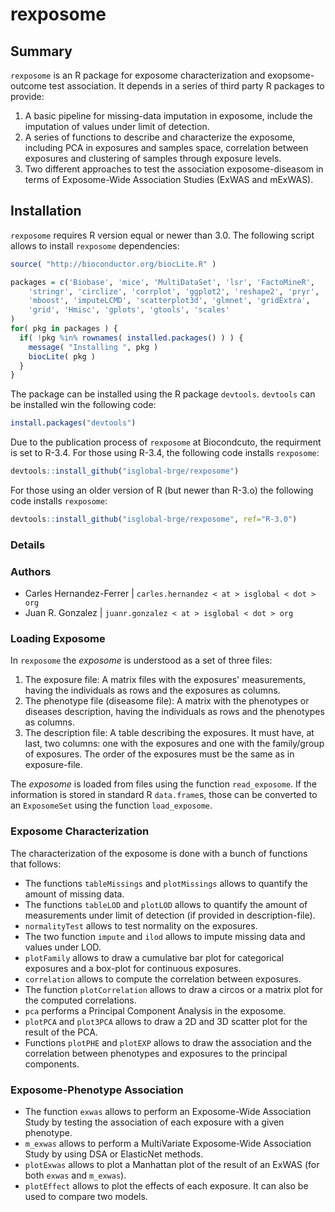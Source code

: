 # rexposome

## Summary

`rexposome` is an R package for exposome characterization and exopsome-outcome test association. It depends in a series of third party R packages to provide:

  1. A basic pipeline for missing-data imputation in exposome, include the imputation of values under limit of detection.
  2. A series of functions to describe and characterize the exposome, including PCA in exposures and samples space, correlation between exposures and clustering of samples through exposure levels.
  3. Two different approaches to test the association exposome-diseasom in terms of Exposome-Wide Association Studies (ExWAS and mExWAS).
  
## Installation

`rexposome` requires R version equal or newer than 3.0. The following script allows to install `rexposome` dependencies:

```r
source( "http://bioconductor.org/biocLite.R" )

packages = c('Biobase', 'mice', 'MultiDataSet', 'lsr', 'FactoMineR',
	'stringr', 'circlize', 'corrplot', 'ggplot2', 'reshape2', 'pryr',
	'mboost', 'imputeLCMD', 'scatterplot3d', 'glmnet', 'gridExtra',
	'grid', 'Hmisc', 'gplots', 'gtools', 'scales'
)
for( pkg in packages ) {
  if( !pkg %in% rownames( installed.packages() ) ) {
    message( "Installing ", pkg )
    biocLite( pkg )
  }
}
```

The package can be installed using the R package `devtools`. `devtools` can be installed win the following code:

```r
install.packages("devtools")
```


Due to the publication process of `rexposome` at Biocondcuto, the requirment is set to R-3.4. For those using R-3.4, the following code installs `rexposome`:

```r
devtools::install_github("isglobal-brge/rexposome")
```

For those using an older version of R (but newer than R-3.o) the following code installs `rexposome`:

```r
devtools::install_github("isglobal-brge/rexposome", ref="R-3.0")
```

### Details

### Authors

  * Carles Hernandez-Ferrer | `carles.hernandez < at > isglobal < dot > org`
  * Juan R. Gonzalez | `juanr.gonzalez < at > isglobal < dot > org`

### Loading Exposome

In `rexposome` the _exposome_ is understood as a set of three files:

  1. The exposure file: A matrix files with the exposures' measurements, having the individuals as rows and the exposures as columns.
  2. The phenotype file (diseasome file): A matrix with the phenotypes or diseases description, having the individuals as rows and the phenotypes as columns.
  3. The description file: A table describing the exposures. It must have, at last, two columns: one with the exposures and one with the family/group of exposures. The order of the exposures must be the same as in exposure-file.

The _exposome_ is loaded from files using the function `read_exposome`. If the information is stored in standard R `data.frame`s, those can be converted to an `ExposomeSet` using the function `load_exposome`.

### Exposome Characterization

The characterization of the exposome is done with a bunch of functions that follows:

  * The functions `tableMissings` and `plotMissings` allows to quantify the amount of missing data.
  * The functions `tableLOD` and `plotLOD` allows to quantify the amount of measurements under limit of detection (if provided in description-file).
  * `normalityTest` allows to test normality on the exposures.
  * The two function `impute` and `ilod` allows to impute missing data and values under LOD.
  * `plotFamily` allows to draw a cumulative bar plot for categorical exposures and a box-plot for continuous exposures.
  * `correlation` allows to compute the correlation between exposures.
  * The function `plotCorrelation` allows to draw a circos or a matrix plot for the computed correlations.
  * `pca` performs a Principal Component Analysis in the exposome.
  * `plotPCA` and `plot3PCA` allows to draw a 2D and 3D scatter plot for the result of the PCA.
  * Functions `plotPHE` and `plotEXP` allows to draw the association and the correlation between phenotypes and exposures to the principal components.

### Exposome-Phenotype Association

  * The function `exwas` allows to perform an Exposome-Wide Association Study by testing the association of each exposure with a given phenotype.
  * `m_exwas` allows to perform a MultiVariate Exposome-Wide Association Study by using DSA or ElasticNet methods.
  * `plotExwas` allows to plot a Manhattan plot of the result of an ExWAS (for both `exwas` and `m_exwas`).
  * `plotEffect` allows to plot the effects of each exposure. It can also be used to compare two models.
